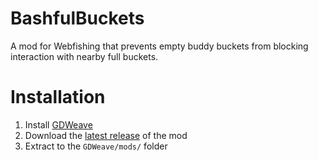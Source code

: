 # BashfulBuckets

A mod for Webfishing that prevents empty buddy buckets from blocking interaction with nearby full buckets.

# Installation

1. Install [GDWeave](https://github.com/NotNite/GDWeave/)
2. Download the [latest release](https://github.com/DreamwalkerSisyphe/BashfulBuckets/releases) of the mod
3. Extract to the `GDWeave/mods/` folder
